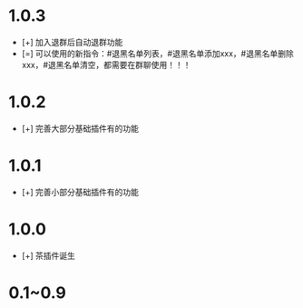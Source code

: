 # 1.0.3
* [+] 加入退群后自动退群功能
* [=] 可以使用的新指令：#退黑名单列表，#退黑名单添加xxx，#退黑名单删除xxx，#退黑名单清空，都需要在群聊使用！！！

# 1.0.2
* [+] 完善大部分基础插件有的功能

# 1.0.1
* [+] 完善小部分基础插件有的功能

# 1.0.0
* [+] 茶插件诞生

# 0.1~0.9
